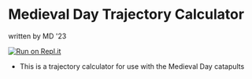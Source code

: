 # Medieval Day Trajectory Calculator

written by MD '23

[![Run on Repl.it](https://repl.it/badge/github/athenian-ct-projects/Medieval-Day-MD)](https://repl.it/github/athenian-ct-projects/Medieval-Day-MD)

* This is a trajectory calculator for use with the Medieval Day catapults
